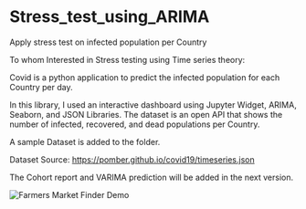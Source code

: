 # Stress_test_using_ARIMA


Apply stress test on infected population per Country 

To whom Interested in Stress testing using Time series theory:

Covid is a python application to predict the infected population for each Country per day. 

In this library, I used an interactive dashboard using Jupyter Widget, ARIMA, Seaborn, and JSON Libraries. The dataset is an open API that shows the number of infected, recovered, and dead populations per Country. 

A sample Dataset is added to the folder.

Dataset Source: https://pomber.github.io/covid19/timeseries.json

The Cohort report and VARIMA prediction will be added in the next version. 

![Farmers Market Finder Demo](data/COVID_REPORT.gif)
  


